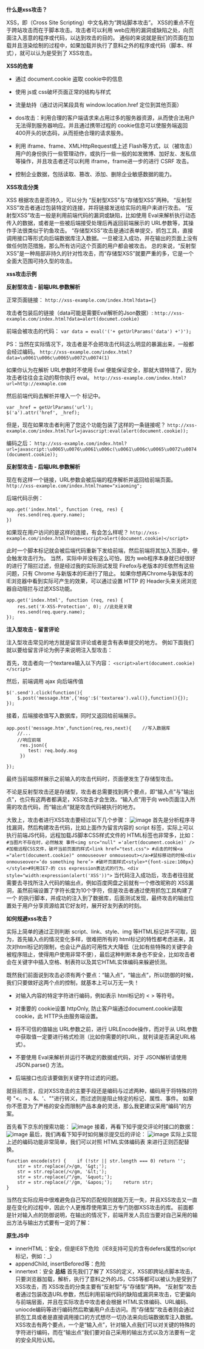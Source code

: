 **什么是xss攻击？**

XSS，即（Cross Site Scripting）中文名称为“跨站脚本攻击”。
XSS的重点不在于跨站攻击而在于脚本攻击。攻击者可以利用 web应用的漏洞或缺陷之处，向页面注入恶意的程序或代码，以达到攻击的目的。
通俗的来说就是我们的页面在加载并且渲染绘制的过程中，如果加载并执行了意料之外的程序或代码（脚本、样式），就可以认为是受到了 XSS攻击。

**XSS的危害**

- 通过 document.cookie 盗取 cookie中的信息

- 使用 js或 css破坏页面正常的结构与样式

- 流量劫持（通过访问某段具有 window.location.href 定位到其他页面）

- dos攻击：利用合理的客户端请求来占用过多的服务器资源，从而使合法用户无法得到服务器响应。并且通过携带过程的 cookie信息可以使服务端返回400开头的状态码，从而拒绝合理的请求服务。

- 利用 iframe、frame、XMLHttpRequest或上述 Flash等方式，以（被攻击）用户的身份执行一些管理动作，或执行一些一般的如发微博、加好友、发私信等操作，并且攻击者还可以利用 iframe，frame进一步的进行 CSRF 攻击。

- 控制企业数据，包括读取、篡改、添加、删除企业敏感数据的能力。

**XSS攻击分类**

XSS 根据攻击是否持久，可以分为 “反射型XSS”与“存储型XSS”两种。
“反射型XSS”攻击者通过包装特定的连接，并将链接发送给实际的用户来进行攻击。
“反射型XSS”攻击一般是利用前端代码的漏洞或缺陷，比如使用 Eval来解析执行动态传入的数据，或者是一些被后端接受处理后再返回前端展示的 URL参数等，其操作手法很类似于钓鱼攻击。
“存储型XSS”攻击是通过表单提交，抓包工具，直接调用接口等形式向后端数据库注入数据。一旦被注入成功，并在输出的页面上没有做任何防范措施，那么所有访问这个页面的用户都会被攻击。
总的来说，“反射型XSS”是一种局部非持久的针对性攻击，而“存储型XSS”就要严重的多，它是一个全面大范围可持久型的攻击。

**xss攻击示例**

**反射型攻击 - 前端URL参数解析**

正常页面链接：
`http://xss-example.com/index.html?data={}`

攻击者包装后的链接（data可能是需要Eval解析的Json数据）:
`http://xss-example.com/index.html?data=alert(documet.cookie)`

前端会被攻击的代码：
`var data = eval('('+ getUrlParams('data') +')');`

PS：当然在实际情况下，攻击者是不会把攻击代码这么明显的暴漏出来，一般都会经过编码。
`http://xss-example.com/index.html?data=\u0061\u006c\u0065\u0072\u0074(1)`

如果你认为在解析 URL参数时不使用 Eval 便能保证安全，那就大错特错了，因为攻击者往往会主动的帮你执行 eval。
`http://xss-example.com/index.html?url=http://exmaple.com`

然后前端代码去解析并埋入一个 <a> 标记中。
```
var _href = getUrlParams('url');
$('a').attr('href', _href);
```
但是，现在如果攻击者利用了您这个功能包装了这样的一条链接呢？
`http://xss-example.com/index.html?url=javascript:eval(alert(document.cookie));`

编码之后：
`http://xss-example.com/index.html?url=javascript:\u0065\u0076\u0061\u006c(\u0061\u006c\u0065\u0072\u0074(document.cookie));`

**反射型攻击 - 后端URL参数解析**

现在有这样一个链接，URL参数会被后端的程序解析并返回给前端页面。
`http://xss-example.com/index.html?name="xiaoming";`

后端代码示例：
```
app.get('index.html', function (req, res) {
    res.send(req.query.name);
})
```
如果现在用户访问的是这样的连接，有会怎么样呢？
`http://xss-example.com/index.html?name=<script>alert(document.cookie)</script>`

此时一个脚本标记就会被后端代码重新下发给前端，然后前端将其加入页面中，便会触发攻击行为。
当然，实际中并没有这么可怕，因为 web程序本身就已经很好的进行了阻拦过滤，但是经过我的实际测试发现 Firefox与老版本的IE依然有这些问题，只有 Chrome 与新版本的IE进行了阻止。
如果你想再Chrome与新版本的IE浏览器中看到实际可产生的效果，可以通过设置 HTTP 的 Header头来关闭浏览器自动阻拦与过滤XSS功能。
```
app.get('index.html', function (req, res) {
    res.set('X-XSS-Protection', 0); //此处是关键
    res.send(req.query.name);
});
```

**注入型攻击 - 留言评论**

注入型攻击常见的地方就是留言评论或者是含有表单提交的地方。
例如下面我们就以要给留言评论为例子来说明注入型攻击：

首先，攻击者向一个textarea输入以下内容：
`<script>alert(document.cookie)</script>`

然后，前端调用 ajax 向后端传值
```
$('.send').click(function(){
    $.post('message.htm',{'msg':$('textarea').val()},function(){});
});
```
接着，后端接收值写入数据库，同时又返回给前端展示。
```
app.post('message.htm',function(req,res,next){    //写入数据库
    //...
    //响应前端
     res.json({
        test: req.body.msg
     })

});
```
最终当前端原样展示之前输入的攻击代码时，页面便发生了存储型攻击。

不论是反射型攻击还是存储型，攻击者总需要找到两个要点，即“输入点”与"输出点"，也只有这两者都满足，XSS攻击才会生效。“输入点”用于向 web页面注入所需的攻击代码，而“输出点”就是攻击代码被执行的地方。

大致上，攻击者进行XSS攻击要经过以下几个步骤：
![image](https://user-images.githubusercontent.com/46807600/58534132-fd303180-821c-11e9-8a52-5d6b257c493b.png)
首先是分析程序寻找漏洞，然后构建攻击代码，比如上面作为留言内容的 script 标签，实际上可以执行前端JS代码，远程加载JS脚本CSS样式文件的 HTML标签也非常多，比如：
`#当图片不存在时，必然触发 事件<img src="null" ='alert(document.cookie)' /> #加载远程CSS文件，破坏当前页面的样式<link href="test.css"> #点击的时候<a ="alert(document.cookie)" onmouseover onmouseout></a>#鼠标移动的时候<div onmouseover=‘do something here’> #破坏页面样式<style>*{font-size:100px}</style>#利用IE7-的 css expression表达式的行为。<div style="width:expression(alert('XSS'))">`
当代码注入成功后，攻击者往往就需要去寻找所注入代码的输出点，例如百度网盘之前就有一个修改昵称的 XSS漏洞，虽然前端设置了字符长度为10个字符，但是攻击者通过使用抓包工具构建了一个  的执行脚本，并成功的注入到了数据库，后面测试发现，最终攻击的输出位置处于用户分享资源给其它好友时，展开好友列表的时刻。

**如何规避xss攻击？**

实际上简单的通过正则判断 script、link、style、img 等HTML标记并不可取，因为，首先输入点的情况变化多样，很难把所有的 html标记的特性都考虑进来，其次对html标记的限制，也会让产品的可用性大大降低（比如有些特殊的关键字会被程序阻止，使得用户使用非常不便），最后这种判断本身也不安全，比如攻击者会在关键字中插入空格、制表符以及其它HTML实体编码来躲避侦测。

既然我们前面说到攻击必须有两个要点：“输入点”，“输出点”，所以防御的时候，我们只要做好这两个点的控制，就基本上可以万无一失！

- 对输入内容的特定字符进行编码，例如表示 html标记的 < > 等符号。

- 对重要的 cookie设置 httpOnly, 防止客户端通过document.cookie读取 cookie，此 HTTP头由服务端设置。

- 将不可信的值输出 URL参数之前，进行 URLEncode操作，而对于从 URL参数中获取值一定要进行格式检测（比如你需要的时URL，就判读是否满足URL格式）。

- 不要使用 Eval来解析并运行不确定的数据或代码，对于 JSON解析请使用 JSON.parse() 方法。

- 后端接口也应该要做到关键字符过滤的问题。

就目前而言，应对XSS攻击的主要手段还是编码与过滤两种，编码用于将特殊的符号 "<、>、&、'、""进行转义，而过滤则是阻止特定的标记、属性、事件。
如果你不愿意为了严格的安全而限制产品本身的灵活，那么我更建议采用“编码”的方案。

首先看下京东的搜索功能：
![image](https://user-images.githubusercontent.com/46807600/58534270-6021c880-821d-11e9-8e8a-064e86784d65.png)
接着，再看下知乎提交评论时接口的数据：
![image](https://user-images.githubusercontent.com/46807600/58534285-6c0d8a80-821d-11e9-93bb-cf3534fbc5b6.png)
最后，我们再看下知乎时如何展示提交后的评论：
![image](https://user-images.githubusercontent.com/46807600/58534298-77f94c80-821d-11e9-9d88-b0d17b3a4460.png)
实际上实现上述的编码功能非常简单，我们可以对照 HTML实体编码表 来进行正则匹配替换。
```
function encode(str) {    if (!str || str.length === 0) return '';
    str = str.replace(/>/gm, '&gt;');
    str = str.replace(/</gm, '&lt;');
    str = str.replace(/"/gm, '&quot;');
    str = str.replace(/'/gm, '&apos;');    return str;
}
```
当然在实际应用中很难避免自己写的匹配规则就能万无一失，并且XSS攻击又一直是在变化的过程中，因此个人更推荐使用第三方专门防御XSS攻击的库。
前面都是针对输入点的防御说明，在输出的情况下，前端开发人员应当要对自己采用的输出方法与输出方式要有一定的了解：

**原生JS中**
- innerHTML：安全，但是IE8下危险（IE8支持可见的含有defers属性的script标记，例如：_）
- appendChild, insertBefored等：危险
- innertext：安全
**总结**
首先我们了解了 XSS的定义，XSS即跨站点脚本攻击，只要浏览器加载，解析，执行了意料之外的JS，CSS等都可以被认为是受到了 XSS攻击，而 XSS攻击的分类主要有“反射型”与“存储型”两种。
“反射型”攻击者通过包装改造URL参数，然后利用前端代码的缺陷或漏洞来攻击，它更偏向与前端层面，并且在实际攻击中攻击者会根据 HTML实体编码、URL编码、uniocde编码等进行编码然后欺骗用户点击访问。而“存储型”攻击者则会通过抓包工具或者是直接调用接口的方式想尽一切办法来向后端数据库注入数据。
XSS攻击有两个要点，一个是“输入点”，针对输入点我们可以对关键的特殊的字符进行编码，而在“输出点”我们要对自己采用的输出方式以及方法要有一定的安全风险认知。